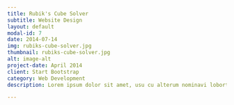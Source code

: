 ```yaml
---
title: Rubik's Cube Solver
subtitle: Website Design
layout: default
modal-id: 7
date: 2014-07-14
img: rubiks-cube-solver.jpg
thumbnail: rubiks-cube-solver.jpg
alt: image-alt
project-date: April 2014
client: Start Bootstrap
category: Web Development
description: Lorem ipsum dolor sit amet, usu cu alterum nominavi lobortis. At duo novum diceret. Tantas apeirian vix et, usu sanctus postulant inciderint ut, populo diceret necessitatibus in vim. Cu eum dicam feugiat noluisse.

---
```

